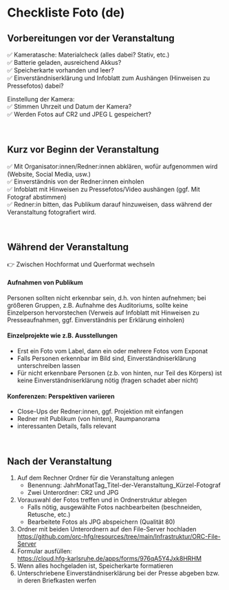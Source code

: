 # Checkliste Foto (de)

## Vorbereitungen vor der Veranstaltung

:white_check_mark: Kameratasche: Materialcheck (alles dabei? Stativ, etc.)  
:white_check_mark: Batterie geladen, ausreichend Akkus?  
:white_check_mark: Speicherkarte vorhanden und leer?  
:white_check_mark: Einverständniserklärung und Infoblatt zum Aushängen (Hinweisen zu Pressefotos) dabei?  

Einstellung der Kamera:  
:white_check_mark: Stimmen Uhrzeit und Datum der Kamera?  
:white_check_mark: Werden Fotos auf CR2 und JPEG L gespeichert?

&nbsp;

## Kurz vor Beginn der Veranstaltung

:white_check_mark: Mit Organisator:innen/Redner:innen abklären, wofür aufgenommen wird (Website, Social Media, usw.)  
:white_check_mark: Einverständnis von der Redner:innen einholen  
:white_check_mark: Infoblatt mit Hinweisen zu Pressefotos/Video aushängen (ggf. Mit Fotograf abstimmen)  
:white_check_mark: Redner:in bitten, das Publikum darauf hinzuweisen, dass während der Veranstaltung fotografiert wird.

&nbsp;

## Während der Veranstaltung
:point_right: Zwischen Hochformat und Querformat wechseln

#### Aufnahmen von Publikum
Personen sollten nicht erkennbar sein, d.h. von hinten aufnehmen; bei größeren Gruppen, z.B. Aufnahme des Auditoriums, sollte keine Einzelperson hervorstechen (Verweis auf Infoblatt mit Hinweisen zu Presseaufnahmen, ggf. Einverständnis per Erklärung einholen)

#### Einzelprojekte wie z.B. Ausstellungen
- Erst ein Foto vom Label, dann ein oder mehrere Fotos vom Exponat
- Falls Personen erkennbar im Bild sind, Einverständniserklärung unterschreiben lassen
- Für nicht erkennbare Personen (z.b. von hinten, nur Teil des Körpers) ist keine Einverständniserklärung nötig (fragen schadet aber nicht)

#### Konferenzen: Perspektiven variieren
- Close-Ups der Redner:innen, ggf. Projektion mit einfangen
- Redner mit Publikum (von hinten), Raumpanorama
- interessanten Details, falls relevant



&nbsp;

## Nach der Veranstaltung

1. Auf dem Rechner Ordner für die Veranstaltung anlegen
   - Benennung: JahrMonatTag_Titel-der-Veranstaltung_Kürzel-Fotograf  
   - Zwei Unterordner: CR2 und JPG
2. Vorauswahl der Fotos treffen und in Ordnerstruktur ablegen
   - Falls nötig, ausgewählte Fotos nachbearbeiten (beschneiden, Retusche, etc.)
   - Bearbeitete Fotos als JPG abspeichern (Qualität 80)
3. Ordner mit beiden Unterordnern auf den File-Server hochladen  
https://github.com/orc-hfg/resources/tree/main/Infrastruktur/ORC-File-Server
4. Formular ausfüllen:  
https://cloud.hfg-karlsruhe.de/apps/forms/976qA5Y4Jxk8HRHM
5. Wenn alles hochgeladen ist, Speicherkarte formatieren  
6. Unterschriebene Einverständniserklärung bei der Presse abgeben bzw. in deren Briefkasten werfen
